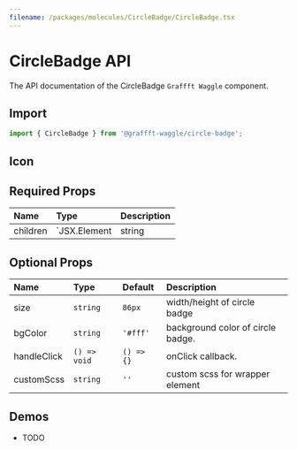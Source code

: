 ```yaml
---
filename: /packages/molecules/CircleBadge/CircleBadge.tsx
---
```



# CircleBadge API

The API documentation of the CircleBadge `Graffft Waggle` component.

## Import

```js
import { CircleBadge } from '@graffft-waggle/circle-badge';
```


## Icon

## Required Props

| Name | Type | Description |
|:-----|:-----|:------------|
| children |`JSX.Element | string | number`| Content that can go inside the circle badge |


## Optional Props

| Name | Type | Default | Description |
|:-----|:-----|:--------|:------------|
| size |`string`|`86px`  | width/height of circle badge |
| bgColor |`string`|`'#fff'`  | background color of circle badge. |
| handleClick |`() => void`|`() => {}`  |  onClick callback. |
| customScss |`string`|`''`  |  custom scss for wrapper element |


## Demos

- TODO